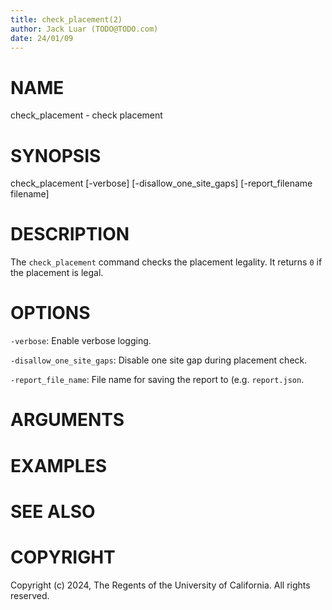 ```yaml
---
title: check_placement(2)
author: Jack Luar (TODO@TODO.com)
date: 24/01/09
---
```


# NAME

check_placement - check placement

# SYNOPSIS

check_placement
    [-verbose]
    [-disallow_one_site_gaps]
    [-report_filename filename]


# DESCRIPTION

The `check_placement` command checks the placement legality. It returns
`0` if the placement is legal.

# OPTIONS

`-verbose`:  Enable verbose logging.

`-disallow_one_site_gaps`:  Disable one site gap during placement check.

`-report_file_name`:  File name for saving the report to (e.g. `report.json`.

# ARGUMENTS

# EXAMPLES

# SEE ALSO

# COPYRIGHT

Copyright (c) 2024, The Regents of the University of California. All rights reserved.
